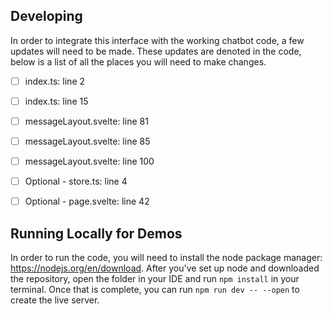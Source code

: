 ## Developing

In order to integrate this interface with the working chatbot code, a few updates will need to be made. These updates are denoted in the code, below is a list of all the places you will need to make changes.

- [ ] index.ts: line 2
- [ ] index.ts: line 15
- [ ] messageLayout.svelte: line 81
- [ ] messageLayout.svelte: line 85
- [ ] messageLayout.svelte: line 100
- [ ] Optional - store.ts: line 4
- [ ] Optional - page.svelte: line 42


## Running Locally for Demos

In order to run the code, you will need to install the node package manager: https://nodejs.org/en/download.
After you've set up node and downloaded the repository, open the folder in your IDE and run `npm install` in your terminal. Once that is complete, you can run `npm run dev -- --open` to create the live server.
